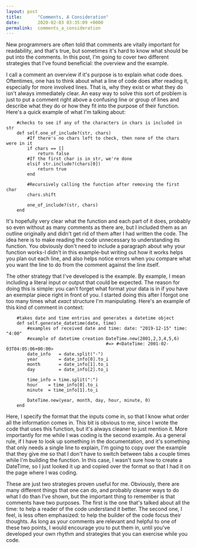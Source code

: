 ```yaml
---
layout: post
title:      "Comments, A Consideration"
date:       2020-02-03 03:35:09 +0000
permalink:  comments_a_consideration
---
```



New programmers are often told that comments are vitally important for readability, and that's true, but sometimes it's hard to know what should be put into the comments. In this post, I'm going to cover two different strategies that I've found beneficial: the overview and the example.

I call a comment an overview if it's purpose is to explain what code does. Oftentimes, one has to think about what a line of code does after reading it, especially for more involved lines. That is, why they exist or what they do isn't always immediately clear. An easy way to solve this sort of problem is just to put a comment right above a confusing line or group of lines and describe what they do or how they fit into the purpose of their function. Here's a quick example of what I'm talking about:

```
    #checks to see if any of the characters in chars is included in str
    def self.one_of_include?(str, chars)
        #If there's no chars left to check, then none of the chars were in it
        if chars == []
            return false
        #If the first char is in str, we're done
        elsif str.include?(chars[0])
            return true
        end

        #Recursively calling the function after removing the first char
        chars.shift
        
        one_of_include?(str, chars)
    end
```

It's hopefully very clear what the function and each part of it does, probably so even without as many comments as there are, but I included them as an outline originally and didn't get rid of them after I had written the code. The idea here is to make reading the code unnecessary to understanding its function. You obviously don't need to include a paragraph about why your function works-I didn't in this example-but writing out how it works helps you plan out each line, and also helps notice errors when you compare what you want the line to do from the comment against the line itself.

The other strategy that I've developed is the example. By example, I mean including a literal input or output that could be expected. The reason for doing this is simple: you can't forget what format your data is in if you have an exemplar piece right in front of you. I started doing this after I forgot one too many times what *exact* structure I'm manipulating. Here's an example of this kind of comment in context:

```
    #takes date and time entries and generates a datetime object
    def self.generate_datetime(date, time)
        #examples of received date and time: date: "2019-12-15" time: "4:00"
        #example of datetime creation DateTime.new(2001,2,3,4,5,6) 
                                      #=> #<DateTime: 2001-02-03T04:05:06+00:00>
        date_info   = date.split("-")
        year        = date_info[0].to_i
        month       = date_info[1].to_i
        day         = date_info[2].to_i

        time_info = time.split(":")
        hour    = time_info[0].to_i
        minute  = time_info[1].to_i

        DateTime.new(year, month, day, hour, minute, 0)
    end
```

Here, I specify the format that the inputs come in, so that I know what order all the information comes in. This bit is obvious to me, since I wrote the code that uses this function, but it's always cleaner to just mention it. More importantly for me while I was coding is the second example. As a general rule, if I have to look up something in the documentation, and it's something that only needs a single line to explain, I'm going to copy over the example that they give me so that I don't have to switch between tabs a couple times while I'm building the function. In this case, I wasn't sure how to create a DateTime, so I just looked it up and copied over the format so that I had it on the page where I was coding.

These are just two strategies proven useful for me. Obviously, there are many different things that one can do, and probably cleaner ways to do what I do than I've shown, but the important thing to remember is that comments have two purposes. The first is the one that's talked about all the time: to help a reader of the code understand it better. The second one, I feel, is less often emphasized: to help the builder of the code focus their thoughts. As long as your comments are relevant and helpful to one of these two points, I would encourage you to put them in, until you've developed your own rhythm and strategies that you can exercise while you code.
